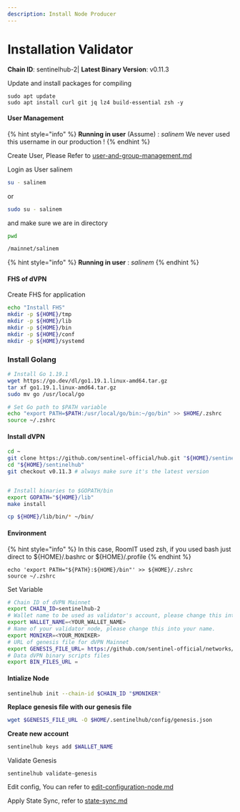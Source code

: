 ```yaml
---
description: Install Node Producer
---
```


# Installation Validator

**Chain ID**: sentinelhub-2| **Latest Binary Version**: v0.11.3

Update and install packages for compiling

```
sudo apt update
sudo apt install curl git jq lz4 build-essential zsh -y
```

#### User Management

{% hint style="info" %}
**Running in user** (Assume) : _salinem_ We never used this username in our production !
{% endhint %}

Create User, Please Refer to [user-and-group-management.md](../../../../security/user-and-group-management.md "mention")

Login as User salinem

```bash
su - salinem
```

or

```bash
sudo su - salinem
```

and make sure we are in directory

```bash
pwd

/mainnet/salinem
```

{% hint style="info" %}
**Running in user** : _salinem_
{% endhint %}

#### FHS of dVPN

Create FHS for application

```bash
echo "Install FHS"
mkdir -p ${HOME}/tmp
mkdir -p ${HOME}/lib
mkdir -p ${HOME}/bin
mkdir -p ${HOME}/conf
mkdir -p ${HOME}/systemd
```

### Install Golang

```bash
# Install Go 1.19.1
wget https://go.dev/dl/go1.19.1.linux-amd64.tar.gz
tar xf go1.19.1.linux-amd64.tar.gz
sudo mv go /usr/local/go

# Set Go path to $PATH variable
echo "export PATH=$PATH:/usr/local/go/bin:~/go/bin" >> $HOME/.zshrc
source ~/.zshrc
```

#### Install dVPN

```bash
cd ~
git clone https://github.com/sentinel-official/hub.git "${HOME}/sentinelhub"
cd "${HOME}/sentinelhub"
git checkout v0.11.3 # always make sure it's the latest version


# Install binaries to $GOPATH/bin
export GOPATH="${HOME}/lib"
make install

cp ${HOME}/lib/bin/* ~/bin/
```

#### Environment

{% hint style="info" %}
In this case, RoomIT used zsh, if you used bash just direct to ${HOME}/.bashrc or ${HOME}/.profile
{% endhint %}

```
echo 'export PATH="${PATH}:${HOME}/bin"' >> ${HOME}/.zshrc
source ~/.zshrc
```

Set Variable

```bash
# Chain ID of dVPN Mainnet
export CHAIN_ID=sentinelhub-2
# Wallet name to be used as validator's account, please change this into your name (no whitespace).
export WALLET_NAME=<YOUR_WALLET_NAME>
# Name of your validator node, please change this into your name.
export MONIKER=<YOUR_MONIKER>
# URL of genesis file for dVPN Mainnet
export GENESIS_FILE_URL= https://github.com/sentinel-official/networks/raw/main/sentinelhub-2/genesis.zip
# Data dVPN binary scripts files
export BIN_FILES_URL = 
```

#### Intialize Node

```bash
sentinelhub init --chain-id $CHAIN_ID "$MONIKER"
```

**Replace genesis file with our genesis file**

```bash
wget $GENESIS_FILE_URL -O $HOME/.sentinelhub/config/genesis.json
```

**Create new account**

```bash
sentinelhub keys add $WALLET_NAME
```

Validate Genesis

```
sentinelhub validate-genesis
```

Edit config, You can refer to [edit-configuration-node.md](edit-configuration-node.md "mention")

Apply State Sync, refer to [state-sync.md](../infrastructures/statesync.md "mention")
